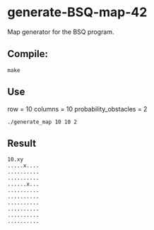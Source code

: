 # generate-BSQ-map-42

Map generator for the BSQ program.

## Compile:
```
make
```

## Use
row = 10
columns = 10
probability_obstacles = 2
```
./generate_map 10 10 2
```

## Result

```
10.xy
.....x....
..........
..........
......x...
..........
..........
..........
..........
..........
..........
```
